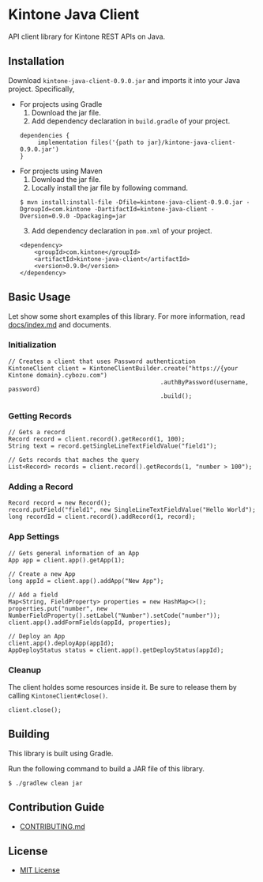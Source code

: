 # Kintone Java Client

API client library for Kintone REST APIs on Java.

## Installation

Download `kintone-java-client-0.9.0.jar` and imports it into your Java project.
Specifically,

- For projects using Gradle
    1. Download the jar file.
    2. Add dependency declaration in `build.gradle` of your project.
    ```
    dependencies {
         implementation files('{path to jar}/kintone-java-client-0.9.0.jar')
    }
    ```
- For projects using Maven
    1. Download the jar file.
    2. Locally install the jar file by following command.
    ```
    $ mvn install:install-file -Dfile=kintone-java-client-0.9.0.jar -DgroupId=com.kintone -DartifactId=kintone-java-client -Dversion=0.9.0 -Dpackaging=jar
    ```
    3. Add dependency declaration in `pom.xml` of your project.
    ```
    <dependency>
        <groupId>com.kintone</groupId>
        <artifactId>kintone-java-client</artifactId>
        <version>0.9.0</version>
    </dependency>
    ```

## Basic Usage

Let show some short examples of this library.
For more information, read [docs/index.md](https://kintone.github.io/kintone-java-client/index.md) and documents.

### Initialization

```
// Creates a client that uses Password authentication
KintoneClient client = KintoneClientBuilder.create("https://{your Kintone domain}.cybozu.com")
                                           .authByPassword(username, password)
                                           .build();
```

### Getting Records

```
// Gets a record
Record record = client.record().getRecord(1, 100);
String text = record.getSingleLineTextFieldValue("field1");

// Gets records that maches the query
List<Record> records = client.record().getRecords(1, "number > 100");
```

### Adding a Record

```
Record record = new Record();
record.putField("field1", new SingleLineTextFieldValue("Hello World");
long recordId = client.record().addRecord(1, record);
```

### App Settings

```
// Gets general information of an App
App app = client.app().getApp(1);

// Create a new App
long appId = client.app().addApp("New App");

// Add a field
Map<String, FieldProperty> properties = new HashMap<>();
properties.put("number", new NumberFieldProperty().setLabel("Number").setCode("number"));
client.app().addFormFields(appId, properties);

// Deploy an App
client.app().deployApp(appId);
AppDeployStatus status = client.app().getDeployStatus(appId);
```

### Cleanup

The client holdes some resources inside it.
Be sure to release them by calling `KintoneClient#close()`.

```
client.close();
```

## Building

This library is built using Gradle.

Run the following command to build a JAR file of this library.

```
$ ./gradlew clean jar
```

## Contribution Guide

- [CONTRIBUTING.md](CONTRIBUTING.md)

## License

- [MIT License](LICENSE)
